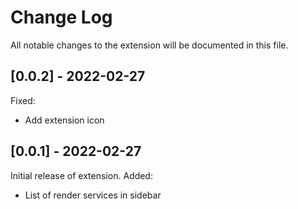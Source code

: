 # Change Log

All notable changes to the extension will be documented in this file.

## [0.0.2] - 2022-02-27

Fixed:
 - Add extension icon

## [0.0.1] - 2022-02-27

Initial release of extension.
Added:
- List of render services in sidebar
